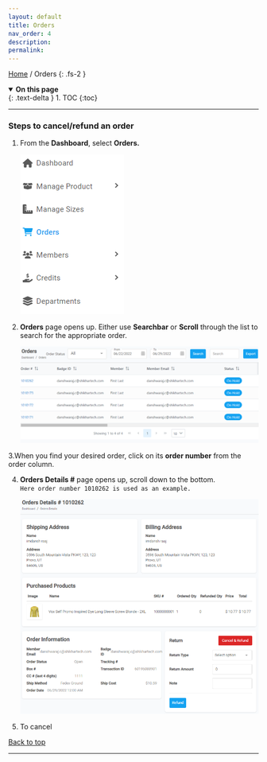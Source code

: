 ```yaml
---
layout: default
title: Orders
nav_order: 4
description:
permalink:
---
```


[Home](https://biijuwa.github.io/eckb/) / Orders
{: .fs-2 }

<details open markdown="block">
  <summary>
    <b>On this page</b>
  </summary>
  {: .text-delta }
1. TOC
{:toc}
</details>

---

### Steps to cancel/refund an order

1. From the **Dashboard**, select **Orders.**

   ![order_dashboard](../../images/orders/order_dashboard.png)

2. **Orders** page opens up. Either use **Searchbar** or **Scroll** through the list to search for the appropriate order.

   ![order_page](../../images/orders/order_page.png)

3.When you find your desired order, click on its **order number** from the order column.

4. **Orders Details #** page opens up, scroll down to the bottom.<br> `Here order number 1010262 is used as an example.`

   ![orders_details](../../images/orders/order_detail.png)

5. To cancel

<a href="#top" id="back-to-top">Back to top</a>

---
